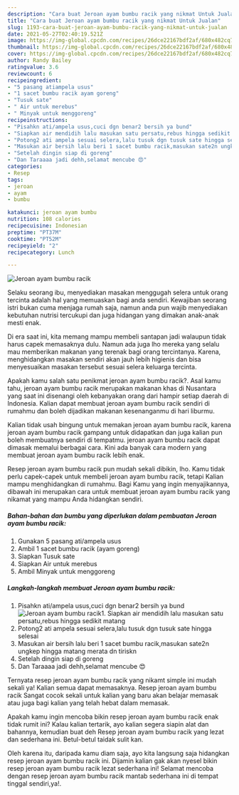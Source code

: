 ```yaml
---
description: "Cara buat Jeroan ayam bumbu racik yang nikmat Untuk Jualan"
title: "Cara buat Jeroan ayam bumbu racik yang nikmat Untuk Jualan"
slug: 1193-cara-buat-jeroan-ayam-bumbu-racik-yang-nikmat-untuk-jualan
date: 2021-05-27T02:40:19.521Z
image: https://img-global.cpcdn.com/recipes/26dce22167bdf2af/680x482cq70/jeroan-ayam-bumbu-racik-foto-resep-utama.jpg
thumbnail: https://img-global.cpcdn.com/recipes/26dce22167bdf2af/680x482cq70/jeroan-ayam-bumbu-racik-foto-resep-utama.jpg
cover: https://img-global.cpcdn.com/recipes/26dce22167bdf2af/680x482cq70/jeroan-ayam-bumbu-racik-foto-resep-utama.jpg
author: Randy Bailey
ratingvalue: 3.6
reviewcount: 6
recipeingredient:
- "5 pasang atiampela usus"
- "1 sacet bumbu racik ayam goreng"
- "Tusuk sate"
- " Air untuk merebus"
- " Minyak untuk menggoreng"
recipeinstructions:
- "Pisahkn ati/ampela usus,cuci dgn benar2 bersih ya bund"
- "Siapkan air mendidih lalu masukan satu persatu,rebus hingga sedikit matang"
- "Potong2 ati ampela sesuai selera,lalu tusuk dgn tusuk sate hingga selesai"
- "Masukan air bersih lalu beri 1 sacet bumbu racik,masukan sate2n ungkep hingga matang merata dn tiriskn"
- "Setelah dingin siap di goreng"
- "Dan Taraaaa jadi dehh,selamat mencube 😍"
categories:
- Resep
tags:
- jeroan
- ayam
- bumbu

katakunci: jeroan ayam bumbu 
nutrition: 108 calories
recipecuisine: Indonesian
preptime: "PT37M"
cooktime: "PT52M"
recipeyield: "2"
recipecategory: Lunch

---
```



![Jeroan ayam bumbu racik](https://img-global.cpcdn.com/recipes/26dce22167bdf2af/680x482cq70/jeroan-ayam-bumbu-racik-foto-resep-utama.jpg)

Selaku seorang ibu, menyediakan masakan menggugah selera untuk orang tercinta adalah hal yang memuaskan bagi anda sendiri. Kewajiban seorang istri bukan cuma menjaga rumah saja, namun anda pun wajib menyediakan kebutuhan nutrisi tercukupi dan juga hidangan yang dimakan anak-anak mesti enak.

Di era  saat ini, kita memang mampu membeli santapan jadi walaupun tidak harus capek memasaknya dulu. Namun ada juga lho mereka yang selalu mau memberikan makanan yang terenak bagi orang tercintanya. Karena, menghidangkan masakan sendiri akan jauh lebih higienis dan bisa menyesuaikan masakan tersebut sesuai selera keluarga tercinta. 



Apakah kamu salah satu penikmat jeroan ayam bumbu racik?. Asal kamu tahu, jeroan ayam bumbu racik merupakan makanan khas di Nusantara yang saat ini disenangi oleh kebanyakan orang dari hampir setiap daerah di Indonesia. Kalian dapat membuat jeroan ayam bumbu racik sendiri di rumahmu dan boleh dijadikan makanan kesenanganmu di hari liburmu.

Kalian tidak usah bingung untuk memakan jeroan ayam bumbu racik, karena jeroan ayam bumbu racik gampang untuk didapatkan dan juga kalian pun boleh membuatnya sendiri di tempatmu. jeroan ayam bumbu racik dapat dimasak memalui berbagai cara. Kini ada banyak cara modern yang membuat jeroan ayam bumbu racik lebih enak.

Resep jeroan ayam bumbu racik pun mudah sekali dibikin, lho. Kamu tidak perlu capek-capek untuk membeli jeroan ayam bumbu racik, tetapi Kalian mampu menghidangkan di rumahmu. Bagi Kamu yang ingin menyajikannya, dibawah ini merupakan cara untuk membuat jeroan ayam bumbu racik yang nikamat yang mampu Anda hidangkan sendiri.

<!--inarticleads1-->

##### Bahan-bahan dan bumbu yang diperlukan dalam pembuatan Jeroan ayam bumbu racik:

1. Gunakan 5 pasang ati/ampela usus
1. Ambil 1 sacet bumbu racik (ayam goreng)
1. Siapkan Tusuk sate
1. Siapkan  Air untuk merebus
1. Ambil  Minyak untuk menggoreng




<!--inarticleads2-->

##### Langkah-langkah membuat Jeroan ayam bumbu racik:

1. Pisahkn ati/ampela usus,cuci dgn benar2 bersih ya bund
<img src="https://img-global.cpcdn.com/steps/e958f53619110888/160x128cq70/jeroan-ayam-bumbu-racik-langkah-memasak-1-foto.jpg" alt="Jeroan ayam bumbu racik">1. Siapkan air mendidih lalu masukan satu persatu,rebus hingga sedikit matang
1. Potong2 ati ampela sesuai selera,lalu tusuk dgn tusuk sate hingga selesai
1. Masukan air bersih lalu beri 1 sacet bumbu racik,masukan sate2n ungkep hingga matang merata dn tiriskn
1. Setelah dingin siap di goreng
1. Dan Taraaaa jadi dehh,selamat mencube 😍




Ternyata resep jeroan ayam bumbu racik yang nikamt simple ini mudah sekali ya! Kalian semua dapat memasaknya. Resep jeroan ayam bumbu racik Sangat cocok sekali untuk kalian yang baru akan belajar memasak atau juga bagi kalian yang telah hebat dalam memasak.

Apakah kamu ingin mencoba bikin resep jeroan ayam bumbu racik enak tidak rumit ini? Kalau kalian tertarik, ayo kalian segera siapin alat dan bahannya, kemudian buat deh Resep jeroan ayam bumbu racik yang lezat dan sederhana ini. Betul-betul taidak sulit kan. 

Oleh karena itu, daripada kamu diam saja, ayo kita langsung saja hidangkan resep jeroan ayam bumbu racik ini. Dijamin kalian gak akan nyesel bikin resep jeroan ayam bumbu racik lezat sederhana ini! Selamat mencoba dengan resep jeroan ayam bumbu racik mantab sederhana ini di tempat tinggal sendiri,ya!.

